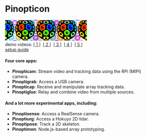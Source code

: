 # Pinopticon
<img src="./docs/images/logo3.png"><br>
demo videos: <a href="https://vimeo.com/394259350">[ 1 ]</a>&nbsp;&nbsp;<a href="https://vimeo.com/406810123">[ 2 ]</a>&nbsp;&nbsp;<a href="https://vimeo.com/552938349">[ 3 ]</a>&nbsp;&nbsp;<a href="https://vimeo.com/851987545">[ 4 ]</a>&nbsp;&nbsp;<a href="https://vimeo.com/868718401">[ 5 ]</a><br> 
<a href="https://docs.google.com/document/d/1SWL-JOeuY4peC_xsd7ARCZTshXlZcKad8DiNaIfZYdg/edit?tab=t.0">setup guide</a>

#### Four core apps:
<ul>
<li><b>Pinopticam</b>: Stream video and tracking data using the RPi (MIPI) camera.</li>
<li><b>Pinoptigrab</b>: Access a USB camera.</li>
<li><b>Pinopticap</b>: Receive and manipulate array tracking data.</li>
<li><b>Pinoptiglue</b>: Relay and combine video from multiple sources.</li>
</ul>

#### And a lot more experimental apps, including:
<ul>
<li><b>Pinoptisense</b>: Access a RealSense camera.</li> 
<li><b>Pinoptiurg</b>: Access a Hokuyo 2D lidar.</li>
<li><b>Pinoptipose</b>: Track a 2D skeleton.</li>
<li><b>Pinoptimon</b>: Node.js-based array prototyping.</li>
</ul>
